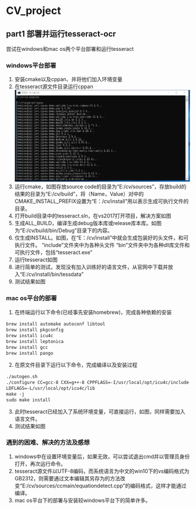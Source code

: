 # CV_project
## part1 部署并运行tesseract-ocr
尝试在windows和mac os两个平台部署和运行tesseract
### windows平台部署
1. 安装cmake以及cppan、并将他们加入环境变量
2. 在tesseract源文件目录运行cppan
![](https://github.com/Fanglouhao/cv_project/blob/master/pngForMd/win1.png)
3. 运行cmake，如图存放source code的目录为“E:/cv/sources”，存放build的结果的目录为“E:/cv/build”，将（Name，Value）对中的CMAKE\_INSTALL\_PREFIX设置为“E：/cv/install”用以表示生成可执行文件的目录。
4. 打开build目录中的tesseract.sln，在vs2017打开项目，解决方案如图
5. 生成ALL_BUILD，编译生成debug版本库或release库本库。如图为“E:/cv/build/bin/Debug”目录下的内容。
6. 仅生成INSTALL。如图，在“E：/cv/install”中就会生成包装好的头文件，和可执行文件。
“include”文件夹中为各种头文件
“bin”文件夹中为各种dll库文件和可执行文件，包括“tesseract.exe”
7. 运行tesseract如图
8. 进行简单的测试，发现没有加入训练好的语言文件，从官网中下载并放入“E:/cv/install/bin/tessdata”
9. 测试结果如图

### mac os平台的部署
1. 在终端运行以下命令(已经事先安装homebrew)，完成各种依赖的安装

```
brew install automake autoconf libtool
brew install pkgconfig
brew install icu4c
brew install leptonica
brew install gcc
brew install pango
```

2. 在原文件目录下运行以下命令，完成编译以及安装过程

```
./autogen.sh
./configure CC=gcc-8 CXX=g++-8 CPPFLAGS=-I/usr/local/opt/icu4c/include LDFLAGS=-L/usr/local/opt/icu4c/lib
make -j
sudo make install 
```

3. 此时tesseract已经加入了系统环境变量，可直接运行，如图，同样需要加入语言文件。
4. 测试结果如图

### 遇到的困难、解决的方法及感想
1. windows中在设置环境变量后，如果无效，可以尝试退出cmd并以管理员身份打开，再次运行命令。
2. tesseract源文件以UTF-8编码，而系统语言为中文的win10下的vs编码格式为GB2312，则需要通过文本编辑其另存为的方法改变“E:/cv/sources/ccmain/equationdetect.cpp”的编码格式，这样才能通过编译。
3. mac os平台下的部署与安装较windows平台下的简单许多。
